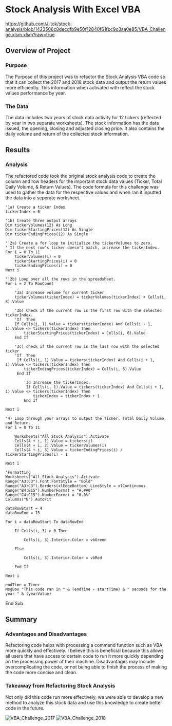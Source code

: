 # Stock Analysis With Excel VBA
https://github.com/J-tok/stock-analysis/blob/1423506c8decdfb9e50f12840f61fbc9c3aa0e95/VBA_Challenge.xlsm.xlsm?raw=true

## Overview of Project
### Purpose
The Purpose of this project was to refactor the Stock Analysis VBA code so that it can collect the 2017 and 2018 stock data and output the return values more efficiently. This information when activated with reflect the stock values performance by year.

### The Data
The data includes two years of stock data activity for 12 tickers (reflected by year in two separate worksheets). The stock information has the data issued, the opening, closing and adjusted closing price. It also contains the daily volume and return of the collected stock information.

## Results
### Analysis
The refactored code took the original stock analysis code to create the column and row headers for the important stock data values (Ticker, Total Daily Volume, & Return Values). The code formula for this challenge was used to gather the data for the respective values and when ran it inputted the data into a seperate worksheet.

    '1a) Create a ticker Index
    tickerIndex = 0
    
    '1b) Create three output arrays
    Dim tickerVolumes(12) As Long
    Dim tickerStartingPrices(12) As Single
    Dim tickerEndingPrices(12) As Single
    
    ''2a) Create a for loop to initialize the tickerVolumes to zero.
    ' If the next row’s ticker doesn’t match, increase the tickerIndex.
    For i = 0 To 11
        tickerVolumes(i) = 0
        tickerStartingPrices(i) = 0
        tickerEndingPrices(i) = 0
    Next i
   
    ''2b) Loop over all the rows in the spreadsheet.
    For i = 2 To RowCount
    
        '3a) Increase volume for current ticker
        tickerVolumes(tickerIndex) = tickerVolumes(tickerIndex) + Cells(i, 8).Value
        
        '3b) Check if the current row is the first row with the selected tickerIndex.
        'If  Then
        If Cells(i, 1).Value = tickers(tickerIndex) And Cells(i - 1, 1).Value <> tickers(tickerIndex) Then
            tickerStartingPrices(tickerIndex) = Cells(i, 6).Value
        End If
        
        '3c) check if the current row is the last row with the selected ticker
        'If  Then
         If Cells(i, 1).Value = tickers(tickerIndex) And Cells(i + 1, 1).Value <> tickers(tickerIndex) Then
            tickerEndingPrices(tickerIndex) = Cells(i, 6).Value
         End If

            '3d Increase the tickerIndex.
             If Cells(i, 1).Value = tickers(tickerIndex) And Cells(i + 1, 1).Value <> tickers(tickerIndex) Then
                tickerIndex = tickerIndex + 1
            End If
    
    Next i
    
    '4) Loop through your arrays to output the Ticker, Total Daily Volume, and Return.
    For i = 0 To 11
        
        Worksheets("All Stock Analysis").Activate
        Cells(4 + i, 1).Value = tickers(i)
        Cells(4 + i, 2).Value = tickerVolumes(i)
        Cells(4 + i, 3).Value = tickerEndingPrices(i) / tickerStartingPrices(i) - 1
        
    Next i
    
    'Formatting
    Worksheets("All Stock Analysis").Activate
    Range("A3:C3").Font.FontStyle = "Bold"
    Range("A3:C3").Borders(xlEdgeBottom).LineStyle = xlContinuous
    Range("B4:B15").NumberFormat = "#,##0"
    Range("C4:C15").NumberFormat = "0.0%"
    Columns("B").AutoFit

    dataRowStart = 4
    dataRowEnd = 15

    For i = dataRowStart To dataRowEnd
        
        If Cells(i, 3) > 0 Then
            
            Cells(i, 3).Interior.Color = vbGreen
            
        Else
        
            Cells(i, 3).Interior.Color = vbRed
            
        End If
        
    Next i
 
    endTime = Timer
    MsgBox "This code ran in " & (endTime - startTime) & " seconds for the year " & (yearValue)

End Sub

## Summary
### Advantages and Disadvantages
Refactoring code helps with processing a command function such as VBA more quickly and effectively. I believe this is beneficial because this allows all users that have access to certain code to run it more quickly depending on the processing power of their machine. Disadvantages may include overcomplicating the code, or not being able to finish the process of making the code more concise and clean. 
### Takeaway from Refactoring Stock Analysis
Not only did this code run more effectively, we were able to develop a new method to analyze this stock data and use this knowledge to create better code in the future.

![VBA_Challenge_2017](https://user-images.githubusercontent.com/83428759/123555435-4f6d1500-d74b-11eb-8c19-46a8fc361fa9.png)
![VBA_Challenge_2018](https://user-images.githubusercontent.com/83428759/123555437-5136d880-d74b-11eb-8251-5ed392d35916.png)


